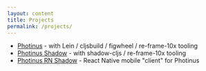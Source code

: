 ```yaml
---
layout: content
title: Projects
permalink: /projects/
---
```


- [Photinus]() - with Lein / cljsbuild / figwheel / re-frame-10x tooling
- [Photinus Shadow]() - with shadow-cljs / re-frame-10x tooling
- [Photinus RN Shadow]() - React Native mobile "client" for Photinus
